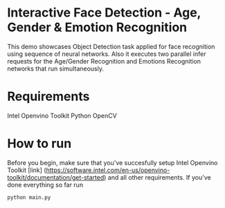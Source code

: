 # Interactive Face Detection - Age, Gender & Emotion Recognition

This demo showcases Object Detection task applied for face recognition using sequence of neural networks. Also it executes two parallel infer requests for the Age/Gender Recognition and Emotions Recognition networks that run simultaneously.

# Requirements
Intel Openvino Toolkit
Python
OpenCV

# How to run
Before you begin, make sure that you've succesfully setup Intel Openvino Toolkit [link] (https://software.intel.com/en-us/openvino-toolkit/documentation/get-started) and all other requirements. If you've done everything so far run

```bash
python main.py
```
